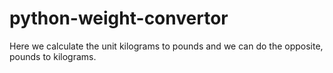 # python-weight-convertor
Here we calculate the unit kilograms to pounds and we can do the opposite, pounds to kilograms.
